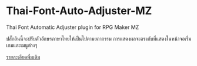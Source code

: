 # Thai-Font-Auto-Adjuster-MZ
Thai Font Automatic Adjuster plugin for RPG Maker MZ

ปลั๊กอินนี้จะปรับตัวอักษรภาษาไทยให้เป็นไปตามยถากรรม 
การแสดงผลจะตรงกับที่แสดงในหน้าจอเริ่มเกมและเมนูต่างๆ

[รายละเอียดพิ่มเติม](http://irpg.in.th/thread-3509-post-31128.html#pid31128)
